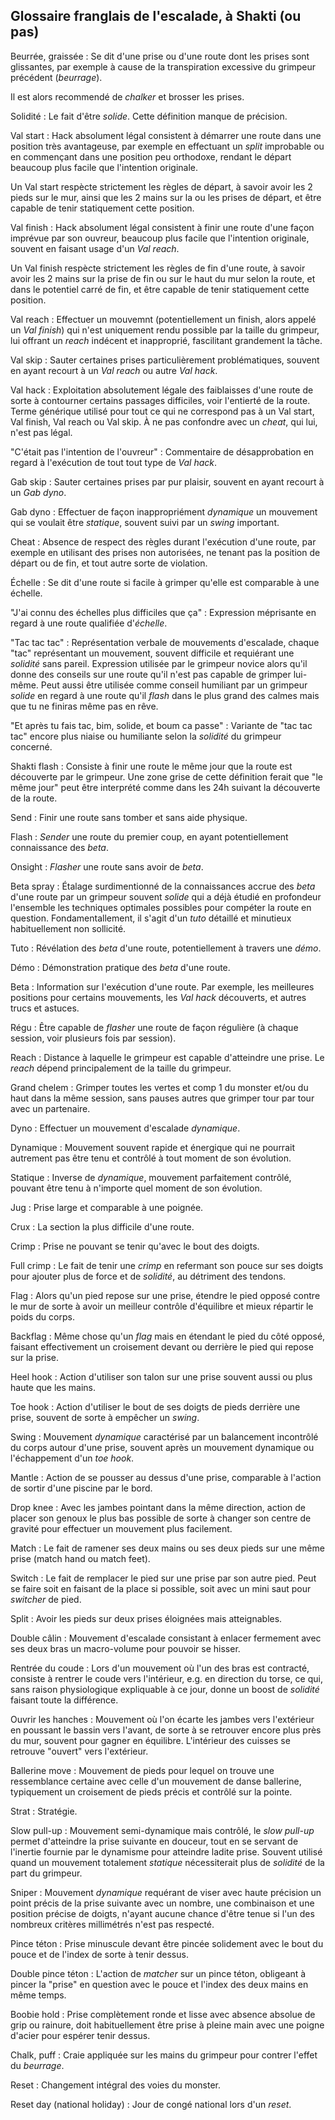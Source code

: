 ## Glossaire franglais de l'escalade, à Shakti (ou pas)

Beurrée, graissée
: Se dit d'une prise ou d'une route dont les prises sont glissantes,
  par exemple à cause de la transpiration excessive du grimpeur
  précédent (*beurrage*).

  Il est alors recommendé de *chalker* et brosser les prises.

Solidité
: Le fait d'être *solide*. Cette définition manque de précision.

Val start
: Hack absolument légal consistent à démarrer une route dans une
  position très avantageuse, par exemple en effectuant un *split*
  improbable ou en commençant dans une position peu orthodoxe, rendant
  le départ beaucoup plus facile que l'intention originale.

  Un Val start respècte strictement les règles de départ, à savoir
  avoir les 2 pieds sur le mur, ainsi que les 2 mains sur la ou les
  prises de départ, et être capable de tenir statiquement cette
  position.

Val finish
: Hack absolument légal consistent à finir une route d'une façon
  imprévue par son ouvreur, beaucoup plus facile que l'intention
  originale, souvent en faisant usage d'un *Val reach*.

  Un Val finish respècte strictement les règles de fin d'une route, à
  savoir avoir les 2 mains sur la prise de fin ou sur le haut du mur
  selon la route, et dans le potentiel carré de fin, et être capable de
  tenir statiquement cette position.

Val reach
: Effectuer un mouvemnt (potentiellement un finish, alors appelé un *Val
  finish*) qui n'est uniquement rendu possible par la taille du
  grimpeur, lui offrant un *reach* indécent et inapproprié, fascilitant
  grandement la tâche.

Val skip
: Sauter certaines prises particulièrement problématiques, souvent en
  ayant recourt à un *Val reach* ou autre *Val hack*.

Val hack
: Exploitation absolutement légale des faiblaisses d'une route de sorte
  à contourner certains passages difficiles, voir l'entierté de la
  route. Terme générique utilisé pour tout ce qui ne correspond pas à
  un Val start, Val finish, Val reach ou Val skip. À ne pas confondre
  avec un *cheat*, qui lui, n'est pas légal.

"C'était pas l'intention de l'ouvreur"
: Commentaire de désapprobation en regard à l'exécution de tout tout
  type de *Val hack*.

Gab skip
: Sauter certaines prises par pur plaisir, souvent en ayant recourt à un
  *Gab dyno*.

Gab dyno
: Effectuer de façon inappropriément *dynamique* un mouvement qui se
  voulait être *statique*, souvent suivi par un *swing* important.

Cheat
: Absence de respect des règles durant l'exécution d'une route, par
  exemple en utilisant des prises non autorisées, ne tenant pas la
  position de départ ou de fin, et tout autre sorte de violation.

Échelle
: Se dit d'une route si facile à grimper qu'elle est comparable à une
  échelle.

"J'ai connu des échelles plus difficiles que ça"
: Expression méprisante en regard à une route qualifiée d'*échelle*.

"Tac tac tac"
: Représentation verbale de mouvements d'escalade, chaque "tac"
  représentant un mouvement, souvent difficile et requiérant une
  *solidité* sans pareil. Expression utilisée par le grimpeur novice
  alors qu'il donne des conseils sur une route qu'il n'est pas capable
  de grimper lui-même. Peut aussi être utilisée comme conseil humiliant
  par un grimpeur *solide* en regard à une route qu'il *flash* dans le
  plus grand des calmes mais que tu ne finiras même pas en rêve.

"Et après tu fais tac, bim, solide, et boum ca passe"
: Variante de "tac tac tac" encore plus niaise ou humiliante selon la
  *solidité* du grimpeur concerné.

Shakti flash
: Consiste à finir une route le même jour que la route est découverte
  par le grimpeur. Une zone grise de cette définition ferait que "le
  même jour" peut être interprété comme dans les 24h suivant la
  découverte de la route.

Send
: Finir une route sans tomber et sans aide physique.

Flash
: *Sender* une route du premier coup, en ayant potentiellement
  connaissance des *beta*.

Onsight
: *Flasher* une route sans avoir de *beta*.

Beta spray
: Étalage surdimentionné de la connaissances accrue des *beta* d'une
  route par un grimpeur souvent *solide* qui a déjà étudié en profondeur
  l'ensemble les techniques optimales possibles pour compéter la route
  en question. Fondamentallement, il s'agit d'un *tuto* détaillé et
  minutieux habituellement non sollicité.

Tuto
: Révélation des *beta* d'une route, potentiellement à travers une
 *démo*.

Démo
: Démonstration pratique des *beta* d'une route.

Beta
: Information sur l'exécution d'une route. Par exemple, les meilleures
  positions pour certains mouvements, les *Val hack* découverts, et
  autres trucs et astuces.

Régu
: Être capable de *flasher* une route de façon régulière (à chaque
  session, voir plusieurs fois par session).

Reach
: Distance à laquelle le grimpeur est capable d'atteindre une prise. Le
  *reach* dépend principalement de la taille du grimpeur.

Grand chelem
: Grimper toutes les vertes et comp 1 du monster et/ou du haut dans la
  même session, sans pauses autres que grimper tour par tour avec un
  partenaire.

Dyno
: Effectuer un mouvement d'escalade *dynamique*.

Dynamique
: Mouvement souvent rapide et énergique qui ne pourrait autrement pas
  être tenu et contrôlé à tout moment de son évolution.

Statique
: Inverse de *dynamique*, mouvement parfaitement contrôlé, pouvant être
  tenu à n'importe quel moment de son évolution.

Jug
: Prise large et comparable à une poignée.

Crux
: La section la plus difficile d'une route.

Crimp
: Prise ne pouvant se tenir qu'avec le bout des doigts.

Full crimp
: Le fait de tenir une *crimp* en refermant son pouce sur ses doigts
  pour ajouter plus de force et de *solidité*, au détriment des tendons.

Flag
: Alors qu'un pied repose sur une prise, étendre le pied opposé contre
  le mur de sorte à avoir un meilleur contrôle d'équilibre et mieux
  répartir le poids du corps.

Backflag
: Même chose qu'un *flag* mais en étendant le pied du côté opposé,
  faisant effectivement un croisement devant ou derrière le pied qui
  repose sur la prise.

Heel hook
: Action d'utiliser son talon sur une prise souvent aussi ou plus haute
  que les mains.

Toe hook
: Action d'utiliser le bout de ses doigts de pieds derrière une prise,
  souvent de sorte à empêcher un *swing*.

Swing
: Mouvement *dynamique* caractérisé par un balancement incontrôlé du
  corps autour d'une prise, souvent après un mouvement dynamique ou
  l'échappement d'un *toe hook*.

Mantle
: Action de se pousser au dessus d'une prise, comparable à l'action de
  sortir d'une piscine par le bord.

Drop knee
: Avec les jambes pointant dans la même direction, action de placer son
  genoux le plus bas possible de sorte à changer son centre de gravité
  pour effectuer un mouvement plus facilement.

Match
: Le fait de ramener ses deux mains ou ses deux pieds sur une même
  prise (match hand ou match feet).

Switch
: Le fait de remplacer le pied sur une prise par son autre pied. Peut se
  faire soit en faisant de la place si possible, soit avec un mini saut
  pour *switcher* de pied.

Split
: Avoir les pieds sur deux prises éloignées mais atteignables.

Double câlin
: Mouvement d'escalade consistant à enlacer fermement avec ses deux bras
  un macro-volume pour pouvoir se hisser.

Rentrée du coude
: Lors d'un mouvement où l'un des bras est contracté, consiste à rentrer
  le coude vers l'intérieur, e.g. en direction du torse, ce qui, sans
  raison physiologique expliquable à ce jour, donne un boost de
  *solidité* faisant toute la différence.

Ouvrir les hanches
: Mouvement où l'on écarte les jambes vers l'extérieur en poussant le bassin
  vers l'avant, de sorte à se retrouver encore plus près du mur,
  souvent pour gagner en équilibre. L'intérieur des cuisses se retrouve
  "ouvert" vers l'extérieur.

Ballerine move
: Mouvement de pieds pour lequel on trouve une ressemblance certaine
  avec celle d'un mouvement de danse ballerine, typiquement un
  croisement de pieds précis et contrôlé sur la pointe.

Strat
: Stratégie.

Slow pull-up
: Mouvement semi-dynamique mais contrôlé, le *slow pull-up* permet
  d'atteindre la prise suivante en douceur, tout en se servant de
  l'inertie fournie par le dynamisme pour atteindre ladite prise.
  Souvent utilisé quand un mouvement totalement *statique* nécessiterait
  plus de *solidité* de la part du grimpeur.

Sniper
: Mouvement *dynamique* requérant de viser avec haute précision un point
  précis de la prise suivante avec un nombre, une combinaison et une
  position précise de doigts, n'ayant aucune chance d'être tenue si l'un
  des nombreux critères millimétrés n'est pas respecté.

Pince téton
: Prise minuscule devant être pincée solidement avec le bout du pouce et
  de l'index de sorte à tenir dessus.

Double pince téton
: L'action de *matcher* sur un pince téton, obligeant à pincer la
  "prise" en question avec le pouce et l'index des deux mains en même
  temps.

Boobie hold
: Prise complètement ronde et lisse avec absence absolue de grip ou
  rainure, doit habituellement être prise à pleine main avec une poigne
  d'acier pour espérer tenir dessus.

Chalk, puff
: Craie appliquée sur les mains du grimpeur pour contrer l'effet du
  *beurrage*.

Reset
: Changement intégral des voies du monster.

Reset day (national holiday)
: Jour de congé national lors d'un *reset*.
